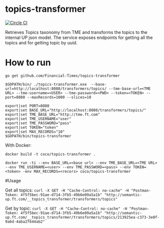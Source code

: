 # topics-transformer

[![Circle CI](https://circleci.com/gh/Financial-Times/topics-transformer/tree/master.png?style=shield)](https://circleci.com/gh/Financial-Times/topics-transformer/tree/master)

Retrieves Topics taxonomy from TME and transforms the topics to the internal UP json model.
The service exposes endpoints for getting all the topics and for getting topic by uuid.

# How to run
`go get github.com/Financial-Times/topics-transformer`

`$GOPATH/bin/ ./topics-transformer.exe  --base-url=http://localhost:8080/transformers/topics/ --tme-base-url=<TME URL> --tme-username=<USER> --tme-password=<PWD> --token=<TOKEN> --port=8080 --maxRecords=1000 --slices=10 `                

```
export|set PORT=8080
export|set BASE_URL="http://localhost:8080/transformers/topics/"
export|set TME_BASE_URL="http://tme.ft.com"
export|set TME_USERNAME="user"
export|set TME_PASSWORD="pass"
export|set TOKEN="token"
export|set MAX_RECORDS="10"
$GOPATH/bin/topics-transformer
```

With Docker:

`docker build -t coco/topics-transformer .`

`docker run -ti --env BASE_URL=<base url> --env TME_BASE_URL=<TME URL> --env TME_USERNAME=<user> --env TME_PASSWORD=<pass> --env TOKEN=<token> -env MAX_RECORDS=<recors> coco/topics-transformer`

#Usage

Get all topics:
`curl -X GET -H "Cache-Control: no-cache" -H "Postman-Token: 4f5f5bec-91ae-d714-3fb5-49b6e09a5a1b" "http://semantic-up.ft.com/__topics_transformer/transformers/topics"`

Get by topic:
`curl -X GET -H "Cache-Control: no-cache" -H "Postman-Token: 4f5f5bec-91ae-d714-3fb5-49b6e09a5a1b" "http://semantic-up.ft.com/__topics_transformer/transformers/topics/213925ea-c373-3e0f-9a6d-4aba2f644ab2"`